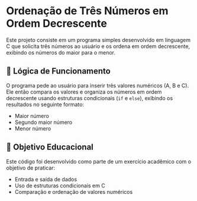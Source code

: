 # Ordenação de Três Números em Ordem Decrescente

Este projeto consiste em um programa simples desenvolvido em linguagem C que solicita três números ao usuário e os ordena em ordem decrescente, exibindo os números do maior para o menor.

## 🧠 Lógica de Funcionamento

O programa pede ao usuário para inserir três valores numéricos (A, B e C). Ele então compara os valores e organiza os números em ordem decrescente usando estruturas condicionais (`if` e `else`), exibindo os resultados no seguinte formato:

- Maior número
- Segundo maior número
- Menor número

## 🎯 Objetivo Educacional

Este código foi desenvolvido como parte de um exercício acadêmico com o objetivo de praticar:

- Entrada e saída de dados
- Uso de estruturas condicionais em C
- Comparação e ordenação de valores numéricos
